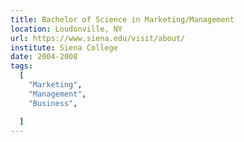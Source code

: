 ```yaml
---
title: Bachelor of Science in Marketing/Management
location: Loudonville, NY
url: https://www.siena.edu/visit/about/
institute: Siena College
date: 2004-2008
tags:
  [
    "Marketing",
    "Management",
    "Business",

  ]
---
```

